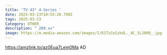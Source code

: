 ```yaml
---
title: 'TV 43" 4-Series '
date: 2025-03-23T10:55:26.798Z
tags: 2025-03-23
Category: OTHER
description: " 209.xx"
image: https://m.media-amazon.com/images/I/61TzCe1zkdL._AC_SL1000_.jpg
---
```



https://amzlink.to/az0Eua7Lem0Ma    AD